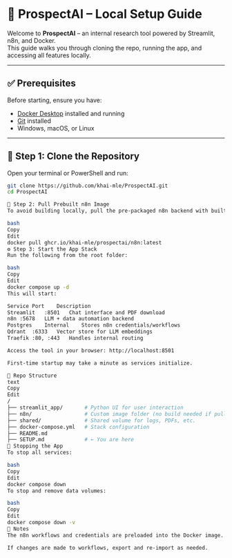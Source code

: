 # 🧠 ProspectAI – Local Setup Guide

Welcome to **ProspectAI** – an internal research tool powered by Streamlit, n8n, and Docker.  
This guide walks you through cloning the repo, running the app, and accessing all features locally.

---

## ✅ Prerequisites

Before starting, ensure you have:

- [Docker Desktop](https://www.docker.com/products/docker-desktop) installed and running
- [Git](https://git-scm.com/downloads) installed
- Windows, macOS, or Linux

---

## 🔄 Step 1: Clone the Repository

Open your terminal or PowerShell and run:

```bash
git clone https://github.com/khai-mle/ProspectAI.git
cd ProspectAI

🐳 Step 2: Pull Prebuilt n8n Image
To avoid building locally, pull the pre-packaged n8n backend with built-in workflows:

bash
Copy
Edit
docker pull ghcr.io/khai-mle/prospectai/n8n:latest
⚙️ Step 3: Start the App Stack
Run the following from the root folder:

bash
Copy
Edit
docker compose up -d
This will start:

Service	Port	Description
Streamlit	:8501	Chat interface and PDF download
n8n	:5678	LLM + data automation backend
Postgres	Internal	Stores n8n credentials/workflows
Qdrant	:6333	Vector store for LLM embeddings
Traefik	:80, :443	Handles internal routing

Access the tool in your browser: http://localhost:8501

First-time startup may take a minute as services initialize.

📁 Repo Structure
text
Copy
Edit
/
├── streamlit_app/       # Python UI for user interaction
├── n8n/                 # Custom image folder (no build needed if pulling)
├── shared/              # Shared volume for logs, PDFs, etc.
├── docker-compose.yml   # Stack configuration
├── README.md
├── SETUP.md             # ← You are here
🧪 Stopping the App
To stop all services:

bash
Copy
Edit
docker compose down
To stop and remove data volumes:

bash
Copy
Edit
docker compose down -v
🔐 Notes
The n8n workflows and credentials are preloaded into the Docker image.

If changes are made to workflows, export and re-import as needed.

